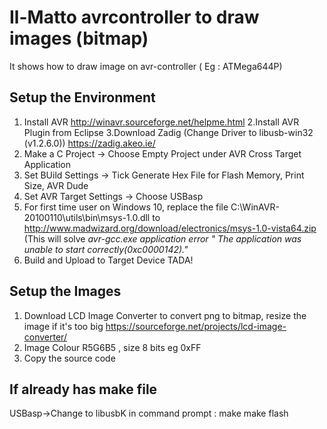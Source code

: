 # Il-Matto avrcontroller to draw images (bitmap)

It shows how to draw image on avr-controller ( Eg : ATMega644P)

## Setup the Environment

1. Install AVR 
http://winavr.sourceforge.net/helpme.html
2.Install AVR Plugin from Eclipse
3.Download Zadig (Change Driver to libusb-win32 (v1.2.6.0))
https://zadig.akeo.ie/
3. Make a C Project -> Choose Empty Project under AVR Cross Target Application
4. Set BUild Settings -> Tick Generate Hex File for Flash Memory, Print Size, AVR Dude
5. Set AVR Target Settings -> Choose USBasp
6. For first time user on Windows 10, replace the file C:\WinAVR-20100110\utils\bin\msys-1.0.dll 
to http://www.madwizard.org/download/electronics/msys-1.0-vista64.zip
(This will solve *avr-gcc.exe application error " The application was unable to start correctly(0xc0000142)."*
7. Build and Upload to Target Device TADA!

## Setup the Images

1. Download LCD Image Converter to convert png to bitmap, resize the image if it's too big
https://sourceforge.net/projects/lcd-image-converter/
2. Image Colour R5G6B5 , size 8 bits eg 0xFF
3. Copy the source code 

## If already has make file 
USBasp->Change to libusbK
in command prompt :
make
make flash
